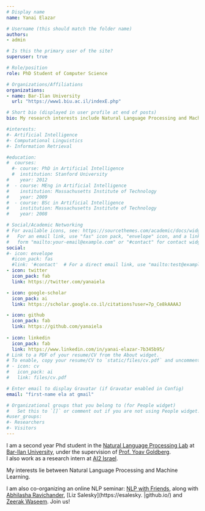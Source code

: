 ```yaml
---
# Display name
name: Yanai Elazar

# Username (this should match the folder name)
authors:
- admin

# Is this the primary user of the site?
superuser: true

# Role/position
role: PhD Student of Computer Science

# Organizations/Affiliations
organizations:
- name: Bar-Ilan University
  url: "https://www1.biu.ac.il/indexE.php"

# Short bio (displayed in user profile at end of posts)
bio: My research interests include Natural Language Processing and Machine Learning.

#interests:
#- Artificial Intelligence
#- Computational Linguistics
#- Information Retrieval

#education:
#  courses:
  #- course: PhD in Artificial Intelligence
  #  institution: Stanford University
#    year: 2012
#  - course: MEng in Artificial Intelligence
#    institution: Massachusetts Institute of Technology
#    year: 2009
#  - course: BSc in Artificial Intelligence
#    institution: Massachusetts Institute of Technology
#    year: 2008

# Social/Academic Networking
# For available icons, see: https://sourcethemes.com/academic/docs/widgets/#icons
#   For an email link, use "fas" icon pack, "envelope" icon, and a link in the
#   form "mailto:your-email@example.com" or "#contact" for contact widget.
social:
#- icon: envelope
  #icon_pack: fas
  #link: '#contact'  # For a direct email link, use "mailto:test@example.org".
- icon: twitter
  icon_pack: fab
  link: https://twitter.com/yanaiela

- icon: google-scholar
  icon_pack: ai
  link: https://scholar.google.co.il/citations?user=7p_Ce8kAAAAJ

- icon: github
  icon_pack: fab
  link: https://github.com/yanaiela
  
- icon: linkedin
  icon_pack: fab
  link: https://www.linkedin.com/in/yanai-elazar-7b345b95/
# Link to a PDF of your resume/CV from the About widget.
# To enable, copy your resume/CV to `static/files/cv.pdf` and uncomment the lines below.  
# - icon: cv
#   icon_pack: ai
#   link: files/cv.pdf

# Enter email to display Gravatar (if Gravatar enabled in Config)
email: "first-name ela at gmail"

# Organizational groups that you belong to (for People widget)
#   Set this to `[]` or comment out if you are not using People widget.  
#user_groups:
#- Researchers
#- Visitors
---
```


I am a second year Phd student in the [Natural Language Processing Lab](http://u.cs.biu.ac.il/~nlp/) at [Bar-Ilan University](http://cs.biu.ac.il), under the supervision of [Prof. Yoav Goldberg](https://www.cs.bgu.ac.il/~yoavg/uni/).  
I also work as a research intern at [AI2 Israel](https://allenai.org/ai2-israel/).

My interests lie between Natural Language Processing and Machine Learning.

I am also co-organizing an online NLP seminar: [NLP with Friends](https://nlpwithfriends.com/), along with [Abhilasha Ravichander](https://www.cs.cmu.edu/~aravicha/), [Liz Salesky](https://esalesky.      |github.io/) and [Zeerak Waseem](https://twitter.com/ZeerakW). Join us!
